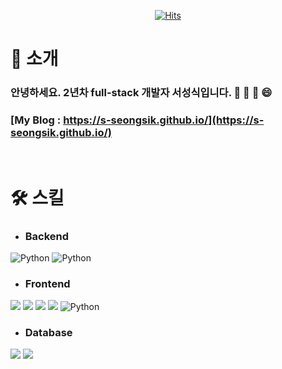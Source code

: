 <div align=center>

[![Hits](https://hits.seeyoufarm.com/api/count/incr/badge.svg?url=https%3A%2F%2Fgithub.com%2Fs-seongsik&count_bg=%2379C83D&title_bg=%23555555&icon=&icon_color=%23E7E7E7&title=hits&edge_flat=false)](https://hits.seeyoufarm.com)          

</div>

# 🤔 소개

### 안녕하세요. 2년차 full-stack 개발자 서성식입니다. 💬 👋 🌱 😄
### [My Blog : https://s-seongsik.github.io/](https://s-seongsik.github.io/)


<br>

# 🛠 스킬
* ### **Backend**
<p>
  <img alt="Python" src ="https://img.shields.io/badge/Java-F37626.svg?&style=for-the-badge&logo=Python&logoColor=white"/>
  <img alt="Python" src ="https://img.shields.io/badge/Java-F37626.svg?&style=for-the-badge&logo=Python&logoColor=white"/>
</p>

* ### **Frontend**
<p>
  <img src="http://img.shields.io/badge/-HTML5-DD4B25?style=for-the-badge&logo=HTML5&logoColor=white"/>
  <img src="http://img.shields.io/badge/-CSS3-1572B6?style=for-the-badge&logo=CSS3&logoColor=white"/>
  <img src="http://img.shields.io/badge/-JavaScript-F7DF1E?style=for-the-badge&logo=JavaScript&logoColor=black"/>
  <img src="http://img.shields.io/badge/-jQuery-0769AD?style=for-the-badge&logo=jQuery&logoColor=white"/>
  <img alt="Python" src ="https://img.shields.io/badge/Python-F37626.svg?&style=for-the-badge&logo=Python&logoColor=white"/>
</p>

* ### **Database**
<p>
  <img src="http://img.shields.io/badge/-HTML5-DD4B25?style=for-the-badge&logo=HTML5&logoColor=white"/>
  <img src="http://img.shields.io/badge/-CSS3-1572B6?style=for-the-badge&logo=CSS3&logoColor=white"/>
</p>


<!--
**s-seongsik/s-seongsik** is a ✨ _special_ ✨ repository because its `README.md` (this file) appears on your GitHub profile.

Here are some ideas to get you started:

- 🔭 I’m currently working on ...B
- 🤔 I’m looking for help with ...
- 💬 Ask me about ...
- 📫 How to reach me: ...
- 😄 Pronouns: ...
- ⚡ Fun fact: ...
-->
